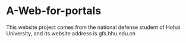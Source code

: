 # A-Web-for-portals
This website project comes from the national defense student of Hohai University, and its website address is gfs.hhu.edu.cn
